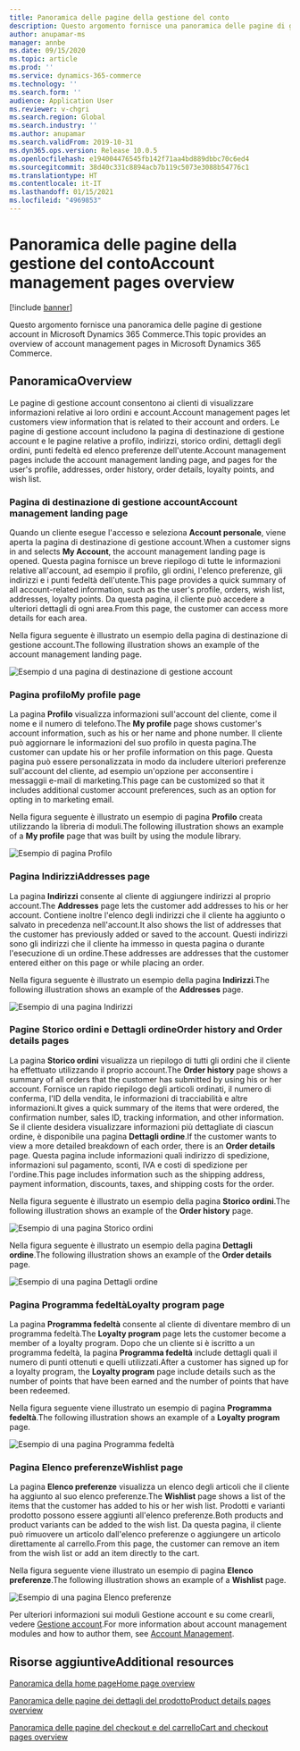 ```yaml
---
title: Panoramica delle pagine della gestione del conto
description: Questo argomento fornisce una panoramica delle pagine di gestione account in Microsoft Dynamics 365 Commerce.
author: anupamar-ms
manager: annbe
ms.date: 09/15/2020
ms.topic: article
ms.prod: ''
ms.service: dynamics-365-commerce
ms.technology: ''
ms.search.form: ''
audience: Application User
ms.reviewer: v-chgri
ms.search.region: Global
ms.search.industry: ''
ms.author: anupamar
ms.search.validFrom: 2019-10-31
ms.dyn365.ops.version: Release 10.0.5
ms.openlocfilehash: e194004476545fb142f71aa4bd889dbbc70c6ed4
ms.sourcegitcommit: 38d40c331c8894acb7b119c5073e3088b54776c1
ms.translationtype: HT
ms.contentlocale: it-IT
ms.lasthandoff: 01/15/2021
ms.locfileid: "4969853"
---
```

# <a name="account-management-pages-overview"></a><span data-ttu-id="864fd-103">Panoramica delle pagine della gestione del conto</span><span class="sxs-lookup"><span data-stu-id="864fd-103">Account management pages overview</span></span>

[!include [banner](includes/banner.md)]

<span data-ttu-id="864fd-104">Questo argomento fornisce una panoramica delle pagine di gestione account in Microsoft Dynamics 365 Commerce.</span><span class="sxs-lookup"><span data-stu-id="864fd-104">This topic provides an overview of account management pages in Microsoft Dynamics 365 Commerce.</span></span>

## <a name="overview"></a><span data-ttu-id="864fd-105">Panoramica</span><span class="sxs-lookup"><span data-stu-id="864fd-105">Overview</span></span>

<span data-ttu-id="864fd-106">Le pagine di gestione account consentono ai clienti di visualizzare informazioni relative ai loro ordini e account.</span><span class="sxs-lookup"><span data-stu-id="864fd-106">Account management pages let customers view information that is related to their account and orders.</span></span> <span data-ttu-id="864fd-107">Le pagine di gestione account includono la pagina di destinazione di gestione account e le pagine relative a profilo, indirizzi, storico ordini, dettagli degli ordini, punti fedeltà ed elenco preferenze dell'utente.</span><span class="sxs-lookup"><span data-stu-id="864fd-107">Account management pages include the account management landing page, and pages for the user's profile, addresses, order history, order details, loyalty points, and wish list.</span></span>

### <a name="account-management-landing-page"></a><span data-ttu-id="864fd-108">Pagina di destinazione di gestione account</span><span class="sxs-lookup"><span data-stu-id="864fd-108">Account management landing page</span></span>

<span data-ttu-id="864fd-109">Quando un cliente esegue l'accesso e seleziona **Account personale**, viene aperta la pagina di destinazione di gestione account.</span><span class="sxs-lookup"><span data-stu-id="864fd-109">When a customer signs in and selects **My Account**, the account management landing page is opened.</span></span> <span data-ttu-id="864fd-110">Questa pagina fornisce un breve riepilogo di tutte le informazioni relative all'account, ad esempio il profilo, gli ordini, l'elenco preferenze, gli indirizzi e i punti fedeltà dell'utente.</span><span class="sxs-lookup"><span data-stu-id="864fd-110">This page provides a quick summary of all account-related information, such as the user's profile, orders, wish list, addresses, loyalty points.</span></span> <span data-ttu-id="864fd-111">Da questa pagina, il cliente può accedere a ulteriori dettagli di ogni area.</span><span class="sxs-lookup"><span data-stu-id="864fd-111">From this page, the customer can access more details for each area.</span></span>

<span data-ttu-id="864fd-112">Nella figura seguente è illustrato un esempio della pagina di destinazione di gestione account.</span><span class="sxs-lookup"><span data-stu-id="864fd-112">The following illustration shows an example of the account management landing page.</span></span>

![Esempio d una pagina di destinazione di gestione account](./media/Account-Management.PNG)

### <a name="my-profile-page"></a><span data-ttu-id="864fd-114">Pagina profilo</span><span class="sxs-lookup"><span data-stu-id="864fd-114">My profile page</span></span>

<span data-ttu-id="864fd-115">La pagina **Profilo** visualizza informazioni sull'account del cliente, come il nome e il numero di telefono.</span><span class="sxs-lookup"><span data-stu-id="864fd-115">The **My profile** page shows customer's account information, such as his or her name and phone number.</span></span> <span data-ttu-id="864fd-116">Il cliente può aggiornare le informazioni del suo profilo in questa pagina.</span><span class="sxs-lookup"><span data-stu-id="864fd-116">The customer can update his or her profile information on this page.</span></span> <span data-ttu-id="864fd-117">Questa pagina può essere personalizzata in modo da includere ulteriori preferenze sull'account del cliente, ad esempio un'opzione per acconsentire i messaggii e-mail di marketing.</span><span class="sxs-lookup"><span data-stu-id="864fd-117">This page can be customized so that it includes additional customer account preferences, such as an option for opting in to marketing email.</span></span>

<span data-ttu-id="864fd-118">Nella figura seguente è illustrato un esempio di pagina **Profilo** creata utilizzando la libreria di moduli.</span><span class="sxs-lookup"><span data-stu-id="864fd-118">The following illustration shows an example of a **My profile** page that was built by using the module library.</span></span>

![Esempio di pagina Profilo](./media/Account-Management-MyProfile.PNG)

### <a name="addresses-page"></a><span data-ttu-id="864fd-120">Pagina Indirizzi</span><span class="sxs-lookup"><span data-stu-id="864fd-120">Addresses page</span></span>

<span data-ttu-id="864fd-121">La pagina **Indirizzi** consente al cliente di aggiungere indirizzi al proprio account.</span><span class="sxs-lookup"><span data-stu-id="864fd-121">The **Addresses** page lets the customer add addresses to his or her account.</span></span> <span data-ttu-id="864fd-122">Contiene inoltre l'elenco degli indirizzi che il cliente ha aggiunto o salvato in precedenza nell'account.</span><span class="sxs-lookup"><span data-stu-id="864fd-122">It also shows the list of addresses that the customer has previously added or saved to the account.</span></span> <span data-ttu-id="864fd-123">Questi indirizzi sono gli indirizzi che il cliente ha immesso in questa pagina o durante l'esecuzione di un ordine.</span><span class="sxs-lookup"><span data-stu-id="864fd-123">These addresses are addresses that the customer entered either on this page or while placing an order.</span></span>

<span data-ttu-id="864fd-124">Nella figura seguente è illustrato un esempio della pagina **Indirizzi**.</span><span class="sxs-lookup"><span data-stu-id="864fd-124">The following illustration shows an example of the **Addresses** page.</span></span>

![Esempio di una pagina Indirizzi](./media/Account-Management-Address.png)

### <a name="order-history-and-order-details-pages"></a><span data-ttu-id="864fd-126">Pagine Storico ordini e Dettagli ordine</span><span class="sxs-lookup"><span data-stu-id="864fd-126">Order history and Order details pages</span></span>

<span data-ttu-id="864fd-127">La pagina **Storico ordini** visualizza un riepilogo di tutti gli ordini che il cliente ha effettuato utilizzando il proprio account.</span><span class="sxs-lookup"><span data-stu-id="864fd-127">The **Order history** page shows a summary of all orders that the customer has submitted by using his or her account.</span></span> <span data-ttu-id="864fd-128">Fornisce un rapido riepilogo degli articoli ordinati, il numero di conferma, l'ID della vendita, le informazioni di tracciabilità e altre informazioni.</span><span class="sxs-lookup"><span data-stu-id="864fd-128">It gives a quick summary of the items that were ordered, the confirmation number, sales ID, tracking information, and other information.</span></span> <span data-ttu-id="864fd-129">Se il cliente desidera visualizzare informazioni più dettagliate di ciascun ordine, è disponibile una pagina **Dettagli ordine**.</span><span class="sxs-lookup"><span data-stu-id="864fd-129">If the customer wants to view a more detailed breakdown of each order, there is an **Order details** page.</span></span> <span data-ttu-id="864fd-130">Questa pagina include informazioni quali indirizzo di spedizione, informazioni sul pagamento, sconti, IVA e costi di spedizione per l'ordine.</span><span class="sxs-lookup"><span data-stu-id="864fd-130">This page includes information such as the shipping address, payment information, discounts, taxes, and shipping costs for the order.</span></span>

<span data-ttu-id="864fd-131">Nella figura seguente è illustrato un esempio della pagina **Storico ordini**.</span><span class="sxs-lookup"><span data-stu-id="864fd-131">The following illustration shows an example of the **Order history** page.</span></span>

![Esempio di una pagina Storico ordini](./media/Account-Management-OrderHistory.PNG)

<span data-ttu-id="864fd-133">Nella figura seguente è illustrato un esempio della pagina **Dettagli ordine**.</span><span class="sxs-lookup"><span data-stu-id="864fd-133">The following illustration shows an example of the **Order details** page.</span></span>

![Esempio di una pagina Dettagli ordine](./media/Account-Management-OrderDetails.PNG)

### <a name="loyalty-program-page"></a><span data-ttu-id="864fd-135">Pagina Programma fedeltà</span><span class="sxs-lookup"><span data-stu-id="864fd-135">Loyalty program page</span></span>

<span data-ttu-id="864fd-136">La pagina **Programma fedeltà** consente al cliente di diventare membro di un programma fedeltà.</span><span class="sxs-lookup"><span data-stu-id="864fd-136">The **Loyalty program** page lets the customer become a member of a loyalty program.</span></span> <span data-ttu-id="864fd-137">Dopo che un cliente si è iscritto a un programma fedeltà, la pagina **Programma fedeltà** include dettagli quali il numero di punti ottenuti e quelli utilizzati.</span><span class="sxs-lookup"><span data-stu-id="864fd-137">After a customer has signed up for a loyalty program, the **Loyalty program** page include details such as the number of points that have been earned and the number of points that have been redeemed.</span></span>

<span data-ttu-id="864fd-138">Nella figura seguente viene illustrato un esempio di pagina **Programma fedeltà**.</span><span class="sxs-lookup"><span data-stu-id="864fd-138">The following illustration shows an example of a **Loyalty program** page.</span></span>

![Esempio di una pagina Programma fedeltà](./media/Account-Management-Loyalty.PNG)

### <a name="wishlist-page"></a><span data-ttu-id="864fd-140">Pagina Elenco preferenze</span><span class="sxs-lookup"><span data-stu-id="864fd-140">Wishlist page</span></span>

<span data-ttu-id="864fd-141">La pagina **Elenco preferenze** visualizza un elenco degli articoli che il cliente ha aggiunto al suo elenco preferenze.</span><span class="sxs-lookup"><span data-stu-id="864fd-141">The **Wishlist** page shows a list of the items that the customer has added to his or her wish list.</span></span> <span data-ttu-id="864fd-142">Prodotti e varianti prodotto possono essere aggiunti all'elenco preferenze.</span><span class="sxs-lookup"><span data-stu-id="864fd-142">Both products and product variants can be added to the wish list.</span></span> <span data-ttu-id="864fd-143">Da questa pagina, il cliente può rimuovere un articolo dall'elenco preferenze o aggiungere un articolo direttamente al carrello.</span><span class="sxs-lookup"><span data-stu-id="864fd-143">From this page, the customer can remove an item from the wish list or add an item directly to the cart.</span></span>

<span data-ttu-id="864fd-144">Nella figura seguente viene illustrato un esempio di pagina **Elenco preferenze**.</span><span class="sxs-lookup"><span data-stu-id="864fd-144">The following illustration shows an example of a **Wishlist** page.</span></span>

![Esempio di una pagina Elenco preferenze](./media/Account-Management-Wishlist.PNG)

<span data-ttu-id="864fd-146">Per ulteriori informazioni sui moduli Gestione account e su come crearli, vedere [Gestione account](account-management.md).</span><span class="sxs-lookup"><span data-stu-id="864fd-146">For more information about account management modules and how to author them, see [Account Management](account-management.md).</span></span>

## <a name="additional-resources"></a><span data-ttu-id="864fd-147">Risorse aggiuntive</span><span class="sxs-lookup"><span data-stu-id="864fd-147">Additional resources</span></span>

[<span data-ttu-id="864fd-148">Panoramica della home page</span><span class="sxs-lookup"><span data-stu-id="864fd-148">Home page overview</span></span>](quick-tour-home-page.md)

[<span data-ttu-id="864fd-149">Panoramica delle pagine dei dettagli del prodotto</span><span class="sxs-lookup"><span data-stu-id="864fd-149">Product details pages overview</span></span>](quick-tour-pdp.md)

[<span data-ttu-id="864fd-150">Panoramica delle pagine del checkout e del carrello</span><span class="sxs-lookup"><span data-stu-id="864fd-150">Cart and checkout pages overview</span></span>](quick-tour-cart-checkout.md)

